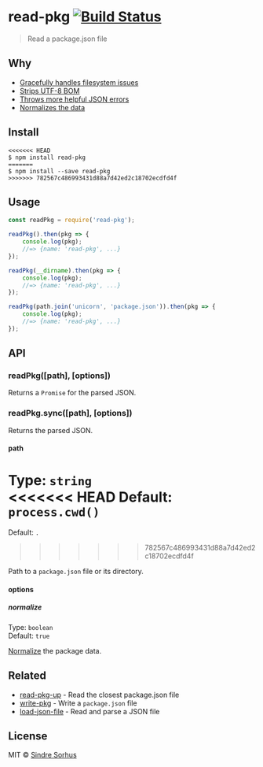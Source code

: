 # read-pkg [![Build Status](https://travis-ci.org/sindresorhus/read-pkg.svg?branch=master)](https://travis-ci.org/sindresorhus/read-pkg)

> Read a package.json file


## Why

- [Gracefully handles filesystem issues](https://github.com/isaacs/node-graceful-fs)
- [Strips UTF-8 BOM](https://github.com/sindresorhus/strip-bom)
- [Throws more helpful JSON errors](https://github.com/sindresorhus/parse-json)
- [Normalizes the data](https://github.com/npm/normalize-package-data#what-normalization-currently-entails)


## Install

```
<<<<<<< HEAD
$ npm install read-pkg
=======
$ npm install --save read-pkg
>>>>>>> 782567c486993431d88a7d42ed2c18702ecdfd4f
```


## Usage

```js
const readPkg = require('read-pkg');

readPkg().then(pkg => {
	console.log(pkg);
	//=> {name: 'read-pkg', ...}
});

readPkg(__dirname).then(pkg => {
	console.log(pkg);
	//=> {name: 'read-pkg', ...}
});

readPkg(path.join('unicorn', 'package.json')).then(pkg => {
	console.log(pkg);
	//=> {name: 'read-pkg', ...}
});
```


## API

### readPkg([path], [options])

Returns a `Promise` for the parsed JSON.

### readPkg.sync([path], [options])

Returns the parsed JSON.

#### path

Type: `string`<br>
<<<<<<< HEAD
Default: `process.cwd()`
=======
Default: `.`
>>>>>>> 782567c486993431d88a7d42ed2c18702ecdfd4f

Path to a `package.json` file or its directory.

#### options

##### normalize

Type: `boolean`<br>
Default: `true`

[Normalize](https://github.com/npm/normalize-package-data#what-normalization-currently-entails) the package data.


## Related

- [read-pkg-up](https://github.com/sindresorhus/read-pkg-up) - Read the closest package.json file
- [write-pkg](https://github.com/sindresorhus/write-pkg) - Write a `package.json` file
- [load-json-file](https://github.com/sindresorhus/load-json-file) - Read and parse a JSON file


## License

MIT © [Sindre Sorhus](https://sindresorhus.com)
